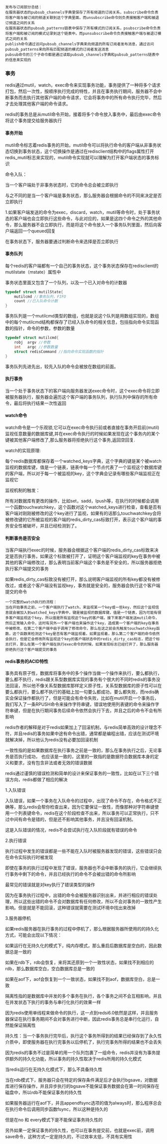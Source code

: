 ~~~wiki
发布与订阅部分总结：
在服务器状态的pubsub_channels字典里保存了所有频道的订阅关系，subscribe命令负责将客户端与被订阅的频道关联到这个字典里面，而unsubscribe命令则负责接触客户端和被退订频道之间的关系
在服务器状态的pubsub_patterns链表中保存了所有模式的订阅关系，psubscribe命令负责将客户端和被订阅的模式记录到这个链表中。而punsubscribe命令负责接触客户端与被退订模式之间的关系
publish命令通过访问pubsub_channels字典来向频道的所有订阅者发布消息，通过访问pubsub_patterns来向所有匹配频道的模式的订阅者发送消息
pubsub命令的三个子命令都是通过读取pubsub_channels字典和pubsub_patterns链表中的信息来实现的
~~~

### 事务

redis通过mutil，watch，exec命令来实现事务功能，事务提供了一种将多个请求打包，然后一次性，按顺序执行完成的特性，并且在事务执行期间，服务器不会中断事务而去执行其他客户端的命令请求，它会将事务中的所有命令执行完毕，然后才去处理其他客户端的命令请求。

redis的事务总是从mutil命令开始，接着将多个命令放入事务中，最后由exec命令将这个事务提交给服务器执行

#### 事务开始

mutil命令标志着redis事务的开始，mutil命令可以将执行命令的客户端从非事务状态切换到事务状态，这个切换操作是通过在redisclient结构中的flags属性打开redis_mutil标志来实现的，mutil命令实现就可以理解为打开客户端状态的事务标识

命令入队：

当一个客户端处于非事务状态时，它的命令总会被立即执行

与之不同的是当一个客户端是事务状态，那么服务器会根据命令的不同来决定是否立即执行

1.如果客户端发送的命令为exec，discard，watch，mutil等命令时，处于事务状态的客户端也会立即执行这些命令，与此对应的，如果是这四个命令之外的其他命令，那么服务器不会立即执行，而是将这个命令放入一个事务队列里面，然后向客户端返回一个queued回复

在事务状态下，服务器要通过判断命令来选择是否立即执行

#### 事务队列

每个redis的客户端都有一个自己的事务状态，这个事务状态保存在redisclient的mutilstate（mstate）属性中

事务状态里面又包含了一个队列，以及一个已入对命令的计数器

~~~c
typedef struct mutilState{
	mutilcmd //事务队列，FIFO
    count //已入队命令计数    
}
~~~

事务队列是一个mutilcmd类型的数组，也就是说这个队列是用数组实现的，数组中的每个mutilcmd结构都保存了已经入队命令的相关信息，包括指向命令实现函数的指针，命令的参数，参数的数量

~~~c
typedef struct mutilcmd{
    robj  argv //参数
    int   argc //参数数量
    struct redisCommand //指向命令实现函数的指针
}
~~~

事务队列先进先出，较先入队的命令会被放在数组的前面。

#### 执行事务

当一个处于事务状态下的客户端向服务器发送exec命令时，这个exec命令将立即被服务器执行，服务器会遍历这个客户端的事务队列，执行队列中保存的所有命令，最后将执行结果一次性返回

#### watch命令

watch命令是一个乐观锁,它可以在exec命令执行前或者直接在事务开启前(mutil)监视任意数量的数据库键,并在exec命令执行的时候如果发现在这个事务内的某个键被其他客户端修改了,那么服务器将拒绝执行这个事务,返回空回复.

watch的实现原理:

每个redis数据库都保存着一个watched_keys字典，这个字典的键是某个被watch监视的数据库键，值是一个链表，链表中每一个节点代表了一个监视这个数据库键的客户端，所以对于每一个被监视的key，这个字典会记录有哪些客户端监视正在监视它

监视机制的触发：

所有对数据库有更改的操作，比如set，sadd，lpush等，在执行的时候都会调用一个函数touchwatchkey，这个函数对这个watched_keys进行检查，查看是否有客户端对刚刚被修改的这个key进行了监视，如果有的话那么touchwatchkey会将被修改键的它所被监视的客户端的redis_dirty_cas标致打开，表示这个客户端的事务安全性被破坏，并且已经检测到了。

#### 判断事务是否安全

当客户端执行exec的时候，服务器会根据这个客户端的redis_dirty_cas标致来决定是否执行事务，如果这个标致被打开了，证明这个客户端监视的key在事务中被其他的客户端修改过，那么表明当前客户端这个事务是不安全的，所以服务器拒绝执行客户端提交的事务

如果redis_dirty_cas标致没有被打开，那么说明客户端监视的所有key都没有被修改过，或者这个客户端没有监视key，事务就是安全的，服务器会执行这个客户端提交的命令

~~~wiki
一个完整的watch执行的流程：
当在开始事务之前，一个客户端执行了watch，来监视某一个key或一些key，然后这个监视信息就会被加入到watched_keys字典中，键是被监视的数据库键，值是一个链表，因为可能有很多客户端监视这个key，所以值是所有监视这个key的客户端，接下来客户端发送mutil命令，然后正常输入命令，这时有另外一个客户端也来操作这个key，造成第一个客户端的key在事务中被修改，在第二个客户端中由于调用了修改命令，那么在这之前会先触发touchwatchkey函数，这个函数来检测这个key是否有客户端监视着，如果监视着，那么第二个客户端的命令依然会执行，但是它会修改所有监视这个key的客户端状态中的redis_dirty_cas标志，把这个标志打开，那么在第一个客户端在执行exec命令的时候，如果发现标志已经打开了，那么服务器拒绝执行这个客户端提交的事务
~~~

#### redis事务的ACID特性

事务具有原子性，数据库将事务中的多个操作当做一个操作来执行，要么都执行，要么都不执行，redis跟关系型数据库实现的事务有个很大的不同时redis的事务没法回滚，所以他不像关系型数据库那样定义原子性，关系型数据库的原子性可以在要么都执行，要么都不执行的基础上加一句要么都成功，要么都失败，而redis确实会保证操作都执行了，但是可能会有命令失败，比如在mutil开启一个事务后，我们写入了一条RPUSH命令来操作字符串键，错误地使用列表键的命令来操作字符串键，但是在执行期间事务后续命令依然会执行下去，并且之后的命令不会有所影响

redis作者的解释是对于redis如果加上了回滚机制，与redis简单高效的设计理念不符，并且redis的事务如果中途有命令出错，通常都是编程出错，应该在测试环境就解决掉，所以他认为redis没有必要加回滚机制

一致性指的是如果数据库在执行事务之前是一致的，那么在事务执行之后，无论事务是否执行成功， 也应该是一致的，这里的一致指的是数据符合数据库本身的定义和要求，没有包含非法或者无效的错误数据

redis通过谨慎的错误检测和简单的设计来保证事务的一致性，比如在以下三个错误方向，redis都做了相应的解决

1.入队错误

入队错误，如果一个事务在入队命令的过程中，出现了命令不存在，命令格式不正确等，那么redis会帮你检查出来，因为它要保证一致性，而像那种对字符串键使用一个列表键命令，redis在这个阶段检查不出来，所以事务可以正常执行，只不过中间有命令是错的，但是还不影响其他事务，并且没有回滚机制。

这是入队错误的情况，redis不会尝试执行在入队阶段就有错误的命令

2.执行错误

执行过程中发生的错误都是一些不能在入队时被服务器发现的错误，这些错误只会在命令实际执行时被发现

即使在事务的执行过程中发现了错误，服务器也不会中断事务的执行，它会继续执行事务中剩下的命令，并且已经执行的命令不会被出错的命令所影响

最常见的错误就是对key执行了错误类型的操作

因为在事务执行过程中，出错的命令会被服务器识别出来，并进行相应的错误处理，所以这些出错的命令不会对数据库有任何修改，所以不会对事务的一致性产生影响。但是就是不能回滚，这种错误就需要在测试环境中找出来改掉

3.服务器停机

如果redis服务器在执行事务的过程中停机了，那么根据服务器所使用的的持久化方式，可能会出现以下情况：

如果运行在无持久化的模式下，纯内存模式，那么重启后数据库是空白的，因此数据总是一致的

如果在rdb下，rdb会恢复，来将其还原到一个一致性状态，如果找不到相应的rdb，那么数据库空白，空白数据库总是一致的

如果在aof下，aof会恢复到一个一致状态，如果找不到aof，数据库空白，总是一致

隔离性指的是数据库中并发的多个事务在执行，各个事务之间不会互相影响，并且在并发状态下执行的事务与串行化执行的效果一样

因为redis使用单线程来做命令的执行，这一点到redsi6.0依然是这样，并且服务器保证在执行事务期间不会对事务进行中断，因此redis事务总是串行化运行，自然能保证隔离性

持久性：当一个事务执行完毕后，执行这个事务所得到的结果已经保存到了永久性介质中，即使服务器在执行完事务以后停机了，执行完事务所得的结果也不会丢失

因为redis的事务不过是简单的用一个队列包裹了一组命令，redis并没有为事务提供额外的持久化功能，所以事务的持久性取决于redis所用的持久化模式

当redis运行在无持久化模式下，那么不具备持久性

当在rdb模式下，服务器只会在特定的保存条件满足后才会执行bgsave，对数据库进行保存操作，并且异步执行的bgsave不能保证事务数据会在第一时间保存在磁盘中，所以rdb不能保证事务的持久性

如果服务器运行在aof下，并且appendfsync选项的值为always时，那么程序总会在执行命令后调用同步函数fsync，所以这种是持久的

但是在no 和 every模式下是不能保证事务持久性的

另外如果一定保证事务的持久性，也可以在事务提交前，也就是exec前，调用save命令，这种方式一定是持久的，不过效率太低，不具有实用性